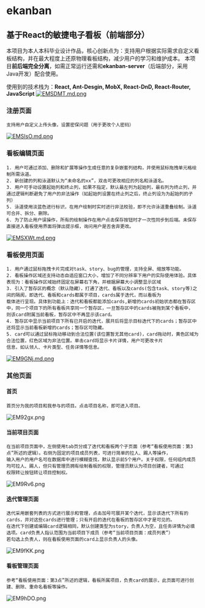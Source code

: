 # ekanban
## 基于React的敏捷电子看板（前端部分）
本项目为本人本科毕业设计作品，核心创新点为：支持用户根据实际需求自定义看板结构，并在最大程度上还原物理看板结构，减少用户的学习和维护成本。
本项目**前后端完全分离**，如需正常运行还需和**ekanban-server**（后端部分，采用Java开发）配合使用。

使用到的技术栈为：**React, Ant-Desgin, MobX, React-DnD, React-Router, JavaScript**
[![EMSDMT.md.png](https://s2.ax1x.com/2019/04/27/EMSDMT.md.png)](https://imgchr.com/i/EMSDMT)
### 注册页面
    支持用户自定义上传头像，设置密保问题（用于更改个人密码）
[![EMSIsO.md.png](https://s2.ax1x.com/2019/04/27/EMSIsO.md.png)](https://imgchr.com/i/EMSIsO)
### 看板编辑页面
    1. 用户可通过添加、删除和扩展等操作生成任意的复杂嵌套列结构，并使用鼠标拖拽单元格绘制所需泳道。
    2. 新创建的列和泳道默认为“未命名的xx”，双击可更改相应的列名和泳道名。
    3. 用户可手动设置起始列和终止列，如果不指定，默认最左列为起始列，最右列为终止列，并通过逻辑判断避免了用户的非法操作（如起始列设置在终止列之后，终止列设为为起始列的子列）
    5. 泳道使用淡蓝色进行标识，在用户绘制时实时进行非法校验，即不允许泳道重叠绘制。泳道可合并、拆分、删除。
    6. 为了防止用户误操作，所有的绘制操作在用户点击保存按钮时才一次性同步到后端。未保存直接进入看板使用界面将弹出提示框，询问用户是否舍弃更改。
[![EMSXWt.md.png](https://s2.ax1x.com/2019/04/27/EMSXWt.md.png)](https://imgchr.com/i/EMSXWt)
### 看板使用页面
    1. 用户通过鼠标拖拽卡片完成对task、story、bug的管理，支持全屏、缩放等功能。
    2. 看板操作区域还支持动态自适应窗口大小，增加了不同分辨率下用户的实际使用体验。具体表现为：看板操作区域始终固定在屏幕右下角，并根据屏幕大小调整显示区域
    3. 引入了暂存区的概念（默认隐藏），打通了迭代、看板以及cards(包含task、story等)之间的隔阂，即迭代、看板和cards都属于项目，cards属于迭代，而以看板为
    载体进行呈现。具体到功能上：迭代和看板都能添加cards,新增的cards初始状态都在暂存区中，同一个项目下的所有看板共享同一个暂存区，一旦暂存区中的cards被拖到某个看板中，
    则该card附属当前看板，暂存区中不再显示该card。
    4. 暂存区中显示当前项目下所有已开启的迭代，展开后将显示目标迭代下的cards；暂存区中还将显示当前看板新增的cards；暂存区可隐藏。
    5. card可以通过鼠标拖动移动到合法位置(该位置暂无其他card)，card拖动时，黄色区域为合法位置，红色区域为非法位置。单击card将显示卡片详情，用户可更改卡片
    信息，如认领人、卡片类型、任务详情等信息。
[![EM9GNj.md.png](https://s2.ax1x.com/2019/04/27/EM9GNj.md.png)](https://imgchr.com/i/EM9GNj)
### 其他页面
#### 首页
    首页分为我的项目和我参与的项目。点击项目名称，即可进入项目。
![EM92gx.png](https://s2.ax1x.com/2019/04/27/EM92gx.png)
#### 当前项目页面
    在当前项目页面中，左侧使用tab页分成了迭代和看板两个子页面（参考“看板使用页面：第3点”所述的逻辑）。右侧为固定的项目成员列表，可进行简单的拉人、踢人等操作，
    输入用户的用户名可在数据库中进行模糊查找，默认显示前5个用户。关于权限，任何组内成员均可拉人、踢人，但只有管理员拥有绘制看板的权限，管理员默认为项目创建者，可通过
    权限转让按钮转让项目控制权。
![EM9Rv6.png](https://s2.ax1x.com/2019/04/27/EM9Rv6.png)
#### 迭代管理页面
    迭代采用嵌套列表的方式进行展示和管理，点击加号可展开某个迭代，显示该迭代下所有的cards，并对这些cards进行管理；只有开启的迭代在看板的暂存区中才是可见的。
    在迭代下创建或编辑card逻辑相同，默认创建类型为story，负责人为空，且任务详情为必填选项。card负责人指认范围为当前项目下成员（参考“当前项目页面：成员列表”）
    若勾选上负责人，则在看板使用页面的card上显示负责人的头像。
![EM9fKK.png](https://s2.ax1x.com/2019/04/27/EM9fKK.png)
#### 看板管理页面
    参考“看板使用页面：第3点”所述的逻辑，看板所属项目，负责card的展示，此页面可进行创建、删除、重命名看板等操作。
![EM9hDO.png](https://s2.ax1x.com/2019/04/27/EM9hDO.png)
